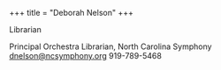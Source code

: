 +++
title = "Deborah Nelson"
+++

Librarian

<!--more-->

Principal Orchestra Librarian, North Carolina Symphony
dnelson@ncsymphony.org
919-789-5468
